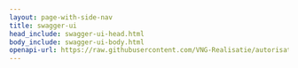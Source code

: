 ```yaml
---
layout: page-with-side-nav
title: swagger-ui
head_include: swagger-ui-head.html
body_include: swagger-ui-body.html
openapi-url: https://raw.githubusercontent.com/VNG-Realisatie/autorisaties-api/1.0.1/src/openapi.yaml
---
```

<div id="swagger-ui"></div>
